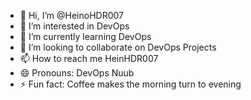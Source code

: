 - 👋 Hi, I’m @HeinoHDR007
- 👀 I’m interested in DevOps
- 🌱 I’m currently learning DevOps
- 💞️ I’m looking to collaborate on DevOps Projects
- 📫 How to reach me HeinHDR007
- 😄 Pronouns: DevOps Nuub
- ⚡ Fun fact: Coffee makes the morning turn to evening

<!---
HeinoHDR007/HeinoHDR007 is a ✨ special ✨ repository because its `README.md` (this file) appears on your GitHub profile.
You can click the Preview link to take a look at your changes.
--->

